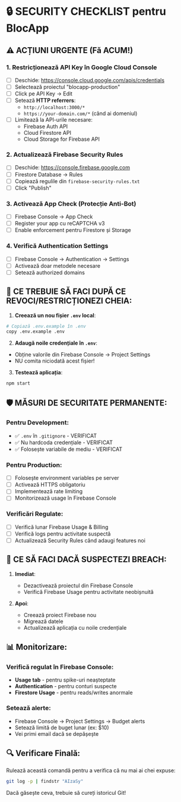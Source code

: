 # 🔒 SECURITY CHECKLIST pentru BlocApp

## ⚠️ ACȚIUNI URGENTE (Fă ACUM!)

### 1. **Restricționează API Key în Google Cloud Console**
- [ ] Deschide: https://console.cloud.google.com/apis/credentials
- [ ] Selectează proiectul "blocapp-production"
- [ ] Click pe API Key → Edit
- [ ] Setează **HTTP referrers**:
  - `http://localhost:3000/*`
  - `https://your-domain.com/*` (când ai domeniul)
- [ ] Limitează la API-urile necesare:
  - Firebase Auth API
  - Cloud Firestore API
  - Cloud Storage for Firebase API

### 2. **Actualizează Firebase Security Rules**
- [ ] Deschide: https://console.firebase.google.com
- [ ] Firestore Database → Rules
- [ ] Copiează regulile din `firebase-security-rules.txt`
- [ ] Click "Publish"

### 3. **Activează App Check (Protecție Anti-Bot)**
- [ ] Firebase Console → App Check
- [ ] Register your app cu reCAPTCHA v3
- [ ] Enable enforcement pentru Firestore și Storage

### 4. **Verifică Authentication Settings**
- [ ] Firebase Console → Authentication → Settings
- [ ] Activează doar metodele necesare
- [ ] Setează authorized domains

## 📝 CE TREBUIE SĂ FACI DUPĂ CE REVOCI/RESTRICȚIONEZI CHEIA:

1. **Creează un nou fișier `.env` local**:
```bash
# Copiază .env.example în .env
copy .env.example .env
```

2. **Adaugă noile credențiale în `.env`**:
- Obține valorile din Firebase Console → Project Settings
- NU comita niciodată acest fișier!

3. **Testează aplicația**:
```bash
npm start
```

## 🛡️ MĂSURI DE SECURITATE PERMANENTE:

### Pentru Development:
- ✅ `.env` în `.gitignore` - VERIFICAT
- ✅ Nu hardcoda credențiale - VERIFICAT
- ✅ Folosește variabile de mediu - VERIFICAT

### Pentru Production:
- [ ] Folosește environment variables pe server
- [ ] Activează HTTPS obligatoriu
- [ ] Implementează rate limiting
- [ ] Monitorizează usage în Firebase Console

### Verificări Regulate:
- [ ] Verifică lunar Firebase Usage & Billing
- [ ] Verifică logs pentru activitate suspectă
- [ ] Actualizează Security Rules când adaugi features noi

## 🚨 CE SĂ FACI DACĂ SUSPECTEZI BREACH:

1. **Imediat**:
   - Dezactivează proiectul din Firebase Console
   - Verifică Firebase Usage pentru activitate neobișnuită

2. **Apoi**:
   - Creează proiect Firebase nou
   - Migrează datele
   - Actualizează aplicația cu noile credențiale

## 📊 Monitorizare:

### Verifică regulat în Firebase Console:
- **Usage tab** - pentru spike-uri neașteptate
- **Authentication** - pentru conturi suspecte
- **Firestore Usage** - pentru reads/writes anormale

### Setează alerte:
- Firebase Console → Project Settings → Budget alerts
- Setează limită de buget lunar (ex: $10)
- Vei primi email dacă se depășește

## 🔍 Verificare Finală:

Rulează această comandă pentru a verifica că nu mai ai chei expuse:
```bash
git log -p | findstr "AIzaSy"
```

Dacă găsește ceva, trebuie să cureți istoricul Git!